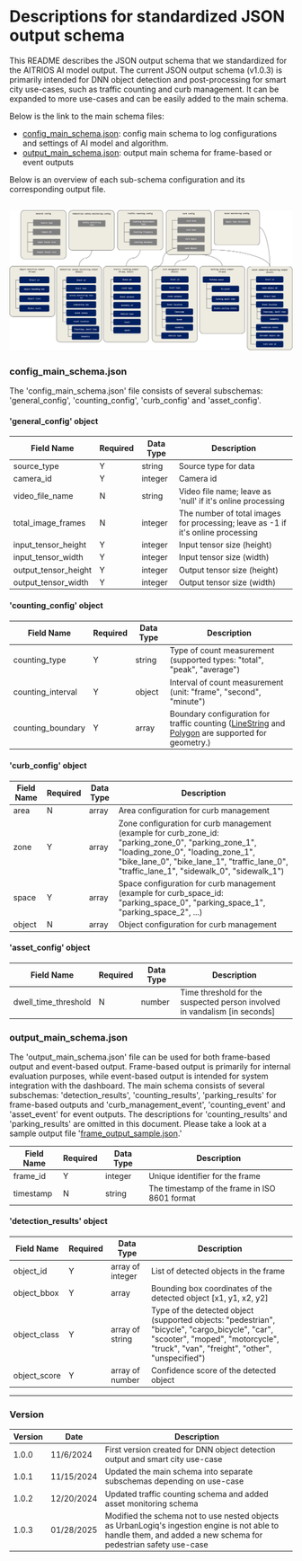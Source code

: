 # Descriptions for standardized JSON output schema

This README describes the JSON output schema that we standardized for the AITRIOS AI model output. The current JSON output schema (v1.0.3) is primarily intended for DNN object detection and post-processing for smart city use-cases, such as traffic counting and curb management. It can be expanded to more use-cases and can be easily added to the main schema. 

Below is the link to the main schema files:
- [config_main_schema.json](https://github.com/smart-camera-engagement/eval-ai-models/blob/v1.0.3/schema/config_main_schema.json): config main schema to log configurations and settings of AI model and algorithm.
- [output_main_schema.json](https://github.com/smart-camera-engagement/eval-ai-models/blob/v1.0.3/schema/output_main_schema.json): output main schema for frame-based or event outputs

Below is an overview of each sub-schema configuration and its corresponding output file.

![schema](v1.0.3.png)
----

### config_main_schema.json
The 'config_main_schema.json' file consists of several subschemas: 'general_config', 'counting_config', 'curb_config' and 'asset_config'.

#### 'general_config' object
| Field Name            | Required  | Data Type | Description |
|-----------------------|-----------|-----------|-------------|
| source_type           |   Y       | string    | Source type for data |
| camera_id             |   Y       | integer   | Camera id |
| video_file_name       |   N       | string    | Video file name; leave as 'null' if it's online processing |
| total_image_frames    |   N       | integer   | The number of total images for processing; leave as -1 if it's online processing |
| input_tensor_height   |   Y       | integer   | Input tensor size (height) |
| input_tensor_width    |   Y       | integer   | Input tensor size (width) |
| output_tensor_height  |   Y       | integer   | Output tensor size (height) |
| output_tensor_width   |   Y       | integer   | Output tensor size (width) |

#### 'counting_config' object
| Field Name            | Required  | Data Type | Description |
|-----------------------|-----------|-----------|-------------|
| counting_type   |   Y       | string   | Type of count measurement (supported types: "total", "peak", "average") |
| counting_interval   |   Y       | object   | Interval of count measurement (unit: "frame", "second", "minute") |
| counting_boundary   |   Y       | array   | Boundary configuration for traffic counting ([LineString](https://datatracker.ietf.org/doc/html/rfc7946#appendix-A.2) and [Polygon](https://datatracker.ietf.org/doc/html/rfc7946#appendix-A.3) are supported for geometry.)|

#### 'curb_config' object
| Field Name            | Required  | Data Type | Description |
|-----------------------|-----------|-----------|-------------|
| area   |   N       | array   | Area configuration for curb management |
| zone   |   Y       | array   | Zone configuration for curb management (example for curb_zone_id: "parking_zone_0", "parking_zone_1", "loading_zone_0", "loading_zone_1", "bike_lane_0", "bike_lane_1", "traffic_lane_0", "traffic_lane_1", "sidewalk_0", "sidewalk_1") |
| space   |   Y       | array   | Space configuration for curb management (example for curb_space_id: "parking_space_0", "parking_space_1", "parking_space_2", ...) |
| object   |   N       | array   | Object configuration for curb management |

#### 'asset_config' object
| Field Name            | Required  | Data Type | Description |
|-----------------------|-----------|-----------|-------------|
| dwell_time_threshold   |   N       | number   | Time threshold for the suspected person involved in vandalism [in seconds] |

### output_main_schema.json
The 'output_main_schema.json' file can be used for both frame-based output and event-based output. Frame-based output is primarily for internal evaluation purposes, while event-based output is intended for system integration with the dashboard. The main schema consists of several subschemas: 'detection_results', 'counting_results', 'parking_results' for frame-based outputs and 'curb_management_event', 'counting_event' and 'asset_event' for event outputs. The descriptions for 'counting_results' and 'parking_results' are omitted in this document. Please take a look at a sample output file '[frame_output_sample.json](https://github.com/smart-camera-engagement/eval-ai-models/blob/v1.0.3/sample/frame_output_sample.json).'

| Field Name | Required  | Data Type | Description |
|------------|-----------|-----------|-------------|
| frame_id  |   Y       | integer    | Unique identifier for the frame |
| timestamp  |   N       | string    | The timestamp of the frame in ISO 8601 format |

#### 'detection_results' object
| Field Name | Required  | Data Type | Description |
|------------|-----------|-----------|-------------|
| object_id   |   Y       | array of integer   | List of detected objects in the frame |
| object_bbox    |   Y       | array     | Bounding box coordinates of the detected object [x1, y1, x2, y2] |
| object_class  |   Y       | array of string    | Type of the detected object (supported objects: "pedestrian", "bicycle", "cargo_bicycle", "car", "scooter", "moped", "motorcycle", "truck", "van", "freight", "other", "unspecified")|
| object_score       |   Y       | array of number    | Confidence score of the detected object |

----
### Version
|   Version  |   Date    | Description |
|------------|-----------|-------------|
| 1.0.0      | 11/6/2024 | First version created for DNN object detection output and smart city use-case |
| 1.0.1      | 11/15/2024 | Updated the main schema into separate subschemas depending on use-case |
| 1.0.2      | 12/20/2024 | Updated traffic counting schema and added asset monitoring schema |
| 1.0.3      | 01/28/2025 | Modified the schema not to use nested objects as UrbanLogiq's ingestion engine is not able to handle them, and added a new schema for pedestrian safety use-case |